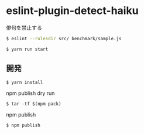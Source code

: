 # eslint-plugin-detect-haiku

俳句を禁止する

```zsh
$ eslint --rulesdir src/ benchmark/sample.js
```

```
$ yarn run start
```

## 開発

```
$ yarn install
```

npm publish dry run

```
$ tar -tf $(npm pack)
```

npm publish

```
$ npm publish
```
